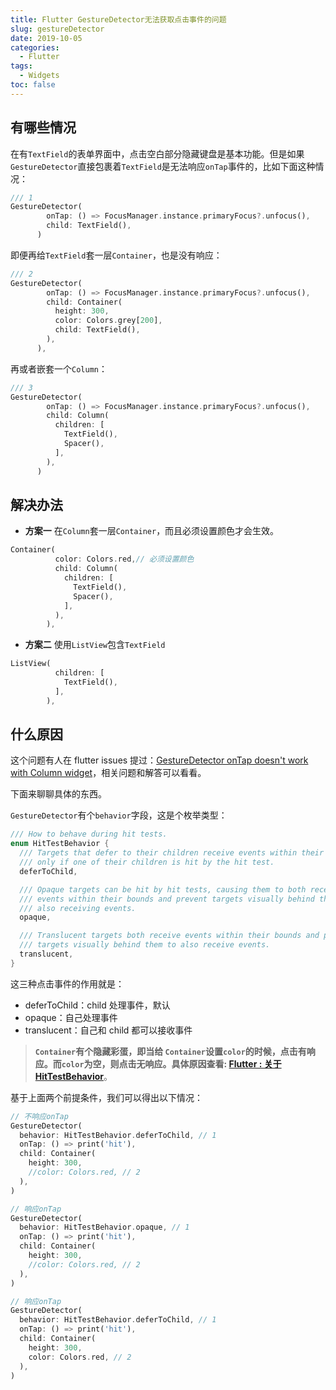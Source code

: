 ```yaml
---
title: Flutter GestureDetector无法获取点击事件的问题
slug: gestureDetector
date: 2019-10-05
categories:
  - Flutter
tags:
  - Widgets
toc: false
---
```


## 有哪些情况

在有`TextField`的表单界面中，点击空白部分隐藏键盘是基本功能。但是如果`GestureDetector`直接包裹着`TextField`是无法响应`onTap`事件的，比如下面这种情况：

```dart
/// 1
GestureDetector(
        onTap: () => FocusManager.instance.primaryFocus?.unfocus(),
        child: TextField(),
      )
```

即便再给`TextField`套一层`Container`，也是没有响应：

```dart
/// 2
GestureDetector(
        onTap: () => FocusManager.instance.primaryFocus?.unfocus(),
        child: Container(
          height: 300,
          color: Colors.grey[200],
          child: TextField(),
        ),
      ),
```

再或者嵌套一个`Column`：

```dart
/// 3
GestureDetector(
        onTap: () => FocusManager.instance.primaryFocus?.unfocus(),
        child: Column(
          children: [
            TextField(),
            Spacer(),
          ],
        ),
      )
```

## 解决办法

- **方案一**
  在`Column`套一层`Container`，而且必须设置颜色才会生效。

```dart
Container(
          color: Colors.red,// 必须设置颜色
          child: Column(
            children: [
              TextField(),
              Spacer(),
            ],
          ),
        ),
```

- **方案二**
  使用`ListView`包含`TextField`

```dart
ListView(
          children: [
            TextField(),
          ],
        ),
```

## 什么原因

这个问题有人在 flutter issues 提过：[GestureDetector onTap doesn't work with Column widget](https://github.com/flutter/flutter/issues/51621)，相关问题和解答可以看看。

下面来聊聊具体的东西。

`GestureDetector`有个`behavior`字段，这是个枚举类型：

```dart
/// How to behave during hit tests.
enum HitTestBehavior {
  /// Targets that defer to their children receive events within their bounds
  /// only if one of their children is hit by the hit test.
  deferToChild,

  /// Opaque targets can be hit by hit tests, causing them to both receive
  /// events within their bounds and prevent targets visually behind them from
  /// also receiving events.
  opaque,

  /// Translucent targets both receive events within their bounds and permit
  /// targets visually behind them to also receive events.
  translucent,
}
```

这三种点击事件的作用就是：

- deferToChild：child 处理事件，默认
- opaque：自己处理事件
- translucent：自己和 child 都可以接收事件

> **`Container`有个隐藏彩蛋，即当给 `Container`设置`color`的时候，点击有响应。而`color`为空，则点击无响应。具体原因查看: [Flutter : 关于 HitTestBehavior](https://blog.csdn.net/u013066292/article/details/117284085)**。

基于上面两个前提条件，我们可以得出以下情况：

```dart
// 不响应onTap
GestureDetector(
  behavior: HitTestBehavior.deferToChild, // 1
  onTap: () => print('hit'),
  child: Container(
    height: 300,
    //color: Colors.red, // 2
  ),
)
```

```dart
// 响应onTap
GestureDetector(
  behavior: HitTestBehavior.opaque, // 1
  onTap: () => print('hit'),
  child: Container(
    height: 300,
    //color: Colors.red, // 2
  ),
)
```

```dart
// 响应onTap
GestureDetector(
  behavior: HitTestBehavior.deferToChild, // 1
  onTap: () => print('hit'),
  child: Container(
    height: 300,
    color: Colors.red, // 2
  ),
)
```
